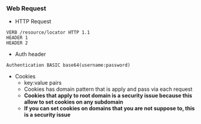 ### Web Request

- HTTP Request 
```
VERB /resource/locator HTTP 1.1
HEADER 1
HEADER 2
```

- Auth header
```
Authentication BASIC base64(username:password)
```

- Cookies 
  - key:value pairs
  - Cookies has domain pattern that is apply and pass via each request 
  - **Cookies that apply to root domain is a security issue because this allow to set cookies on any subdomain**
  - **If you can set cookies on domains that you are not suppose to, this is a security issue** 
 


